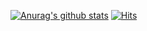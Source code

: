 [![Anurag's github stats](https://github-readme-stats.vercel.app/api?username=ohohoi&show_icons=true&title_color=30a14e&icon_color=40c463)](https://github.com/anuraghazra/github-readme-stats)
[![Hits](https://hits.seeyoufarm.com/api/count/incr/badge.svg?url=https%3A%2F%2Fgithub.com%2Fohohoi%2Fhit-counter&count_bg=%239BE9A8&title_bg=%2340C463&icon=&icon_color=%23E7E7E7&title=hits&edge_flat=false)](https://hits.seeyoufarm.com)

<!-- 
[![Top Langs](https://github-readme-stats.vercel.app/api/top-langs/?username=ohohoi&layout=compact)](https://github.com/anuraghazra/github-readme-stats)
-->

<!--
**ohohoi/ohohoi** is a ✨ _special_ ✨ repository because its `README.md` (this file) appears on your GitHub profile.

Here are some ideas to get you started:

- 🔭 I’m currently working on ...
- 🌱 I’m currently learning ...
- 👯 I’m looking to collaborate on ...
- 🤔 I’m looking for help with ...
- 💬 Ask me about ...
- 📫 How to reach me: ...
- 😄 Pronouns: ...
- ⚡ Fun fact: ...
-->

<!-- 테스트 커밋용 주석 -->
<!-- 테스트 커밋용 주석 -->
